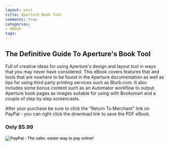 ```yaml
---
layout: post
title: Aperture Book Tool
comments: true
categories:
- eBook
tags:
---
```

<h2>The Definitive Guide To Aperture's Book Tool</h2>
Full of creative ideas for using Aperture's design and layout tool in ways that you may never have considered. This eBook covers features that and tools that are nowhere to be found in the Aperture documentation as well as tips for using third party printing services such as Blurb.com. It also includes some bonus content such as an Automator workflow to output Aperture book pages as images suitable for using with Booksmart and a couple of step by step screencasts.

After your purchase be sure to click the "Return To Merchant" link on PayPal - you can right click the download link to save the PDF eBook.
<h3>Only $5.99</h3>

<form action="https://www.paypal.com/cgi-bin/webscr" method="post">
<input type="hidden" name="cmd" value="_s-xclick">
<input type="hidden" name="hosted_button_id" value="HFTZC4XGEYE52">
<input type="image" src="https://www.paypal.com/en_US/i/btn/btn_buynowCC_LG.gif" border="0" name="submit" alt="PayPal - The safer, easier way to pay online!">
<img alt="" border="0" src="https://www.paypal.com/en_US/i/scr/pixel.gif" width="1" height="1">
</form>
